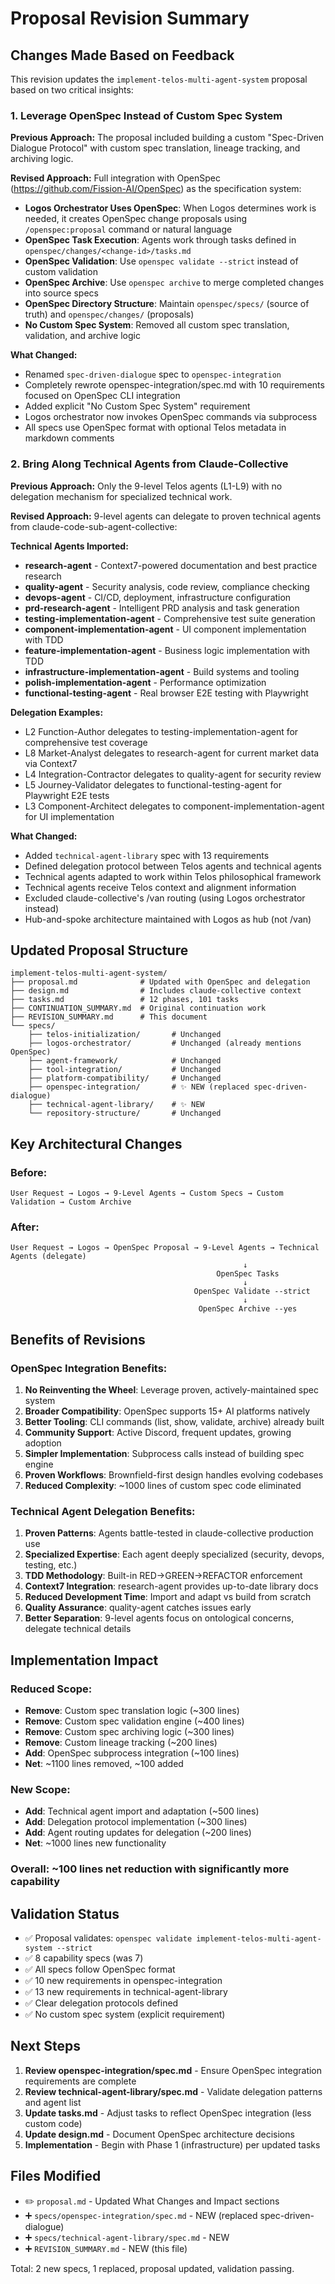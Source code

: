 # Proposal Revision Summary

## Changes Made Based on Feedback

This revision updates the `implement-telos-multi-agent-system` proposal based on
two critical insights:

### 1. Leverage OpenSpec Instead of Custom Spec System

**Previous Approach:** The proposal included building a custom "Spec-Driven
Dialogue Protocol" with custom spec translation, lineage tracking, and archiving
logic.

**Revised Approach:** Full integration with OpenSpec
(https://github.com/Fission-AI/OpenSpec) as the specification system:

- **Logos Orchestrator Uses OpenSpec**: When Logos determines work is needed, it
  creates OpenSpec change proposals using `/openspec:proposal` command or
  natural language
- **OpenSpec Task Execution**: Agents work through tasks defined in
  `openspec/changes/<change-id>/tasks.md`
- **OpenSpec Validation**: Use `openspec validate --strict` instead of custom
  validation
- **OpenSpec Archive**: Use `openspec archive` to merge completed changes into
  source specs
- **OpenSpec Directory Structure**: Maintain `openspec/specs/` (source of truth)
  and `openspec/changes/` (proposals)
- **No Custom Spec System**: Removed all custom spec translation, validation,
  and archive logic

**What Changed:**

- Renamed `spec-driven-dialogue` spec to `openspec-integration`
- Completely rewrote openspec-integration/spec.md with 10 requirements focused
  on OpenSpec CLI integration
- Added explicit "No Custom Spec System" requirement
- Logos orchestrator now invokes OpenSpec commands via subprocess
- All specs use OpenSpec format with optional Telos metadata in markdown
  comments

### 2. Bring Along Technical Agents from Claude-Collective

**Previous Approach:** Only the 9-level Telos agents (L1-L9) with no delegation
mechanism for specialized technical work.

**Revised Approach:** 9-level agents can delegate to proven technical agents
from claude-code-sub-agent-collective:

**Technical Agents Imported:**

- **research-agent** - Context7-powered documentation and best practice research
- **quality-agent** - Security analysis, code review, compliance checking
- **devops-agent** - CI/CD, deployment, infrastructure configuration
- **prd-research-agent** - Intelligent PRD analysis and task generation
- **testing-implementation-agent** - Comprehensive test suite generation
- **component-implementation-agent** - UI component implementation with TDD
- **feature-implementation-agent** - Business logic implementation with TDD
- **infrastructure-implementation-agent** - Build systems and tooling
- **polish-implementation-agent** - Performance optimization
- **functional-testing-agent** - Real browser E2E testing with Playwright

**Delegation Examples:**

- L2 Function-Author delegates to testing-implementation-agent for comprehensive
  test coverage
- L8 Market-Analyst delegates to research-agent for current market data via
  Context7
- L4 Integration-Contractor delegates to quality-agent for security review
- L5 Journey-Validator delegates to functional-testing-agent for Playwright E2E
  tests
- L3 Component-Architect delegates to component-implementation-agent for UI
  implementation

**What Changed:**

- Added `technical-agent-library` spec with 13 requirements
- Defined delegation protocol between Telos agents and technical agents
- Technical agents adapted to work within Telos philosophical framework
- Technical agents receive Telos context and alignment information
- Excluded claude-collective's /van routing (using Logos orchestrator instead)
- Hub-and-spoke architecture maintained with Logos as hub (not /van)

## Updated Proposal Structure

```
implement-telos-multi-agent-system/
├── proposal.md              # Updated with OpenSpec and delegation
├── design.md                # Includes claude-collective context
├── tasks.md                 # 12 phases, 101 tasks
├── CONTINUATION_SUMMARY.md  # Original continuation work
├── REVISION_SUMMARY.md      # This document
└── specs/
    ├── telos-initialization/       # Unchanged
    ├── logos-orchestrator/         # Unchanged (already mentions OpenSpec)
    ├── agent-framework/            # Unchanged
    ├── tool-integration/           # Unchanged
    ├── platform-compatibility/     # Unchanged
    ├── openspec-integration/       # ✨ NEW (replaced spec-driven-dialogue)
    ├── technical-agent-library/    # ✨ NEW
    └── repository-structure/       # Unchanged
```

## Key Architectural Changes

### Before:

```
User Request → Logos → 9-Level Agents → Custom Specs → Custom Validation → Custom Archive
```

### After:

```
User Request → Logos → OpenSpec Proposal → 9-Level Agents → Technical Agents (delegate)
                                                    ↓
                                              OpenSpec Tasks
                                                    ↓
                                         OpenSpec Validate --strict
                                                    ↓
                                          OpenSpec Archive --yes
```

## Benefits of Revisions

### OpenSpec Integration Benefits:

1. **No Reinventing the Wheel**: Leverage proven, actively-maintained spec
   system
2. **Broader Compatibility**: OpenSpec supports 15+ AI platforms natively
3. **Better Tooling**: CLI commands (list, show, validate, archive) already
   built
4. **Community Support**: Active Discord, frequent updates, growing adoption
5. **Simpler Implementation**: Subprocess calls instead of building spec engine
6. **Proven Workflows**: Brownfield-first design handles evolving codebases
7. **Reduced Complexity**: ~1000 lines of custom spec code eliminated

### Technical Agent Delegation Benefits:

1. **Proven Patterns**: Agents battle-tested in claude-collective production use
2. **Specialized Expertise**: Each agent deeply specialized (security, devops,
   testing, etc.)
3. **TDD Methodology**: Built-in RED→GREEN→REFACTOR enforcement
4. **Context7 Integration**: research-agent provides up-to-date library docs
5. **Reduced Development Time**: Import and adapt vs build from scratch
6. **Quality Assurance**: quality-agent catches issues early
7. **Better Separation**: 9-level agents focus on ontological concerns, delegate
   technical details

## Implementation Impact

### Reduced Scope:

- **Remove**: Custom spec translation logic (~300 lines)
- **Remove**: Custom spec validation engine (~400 lines)
- **Remove**: Custom spec archiving logic (~300 lines)
- **Remove**: Custom lineage tracking (~200 lines)
- **Add**: OpenSpec subprocess integration (~100 lines)
- **Net**: ~1100 lines removed, ~100 added

### New Scope:

- **Add**: Technical agent import and adaptation (~500 lines)
- **Add**: Delegation protocol implementation (~300 lines)
- **Add**: Agent routing updates for delegation (~200 lines)
- **Net**: ~1000 lines new functionality

### Overall: ~100 lines net reduction with significantly more capability

## Validation Status

- ✅ Proposal validates:
  `openspec validate implement-telos-multi-agent-system --strict`
- ✅ 8 capability specs (was 7)
- ✅ All specs follow OpenSpec format
- ✅ 10 new requirements in openspec-integration
- ✅ 13 new requirements in technical-agent-library
- ✅ Clear delegation protocols defined
- ✅ No custom spec system (explicit requirement)

## Next Steps

1. **Review openspec-integration/spec.md** - Ensure OpenSpec integration
   requirements are complete
2. **Review technical-agent-library/spec.md** - Validate delegation patterns and
   agent list
3. **Update tasks.md** - Adjust tasks to reflect OpenSpec integration (less
   custom code)
4. **Update design.md** - Document OpenSpec architecture decisions
5. **Implementation** - Begin with Phase 1 (infrastructure) per updated tasks

## Files Modified

- ✏️ `proposal.md` - Updated What Changes and Impact sections
- ➕ `specs/openspec-integration/spec.md` - NEW (replaced spec-driven-dialogue)
- ➕ `specs/technical-agent-library/spec.md` - NEW
- ➕ `REVISION_SUMMARY.md` - NEW (this file)

Total: 2 new specs, 1 replaced, proposal updated, validation passing.
